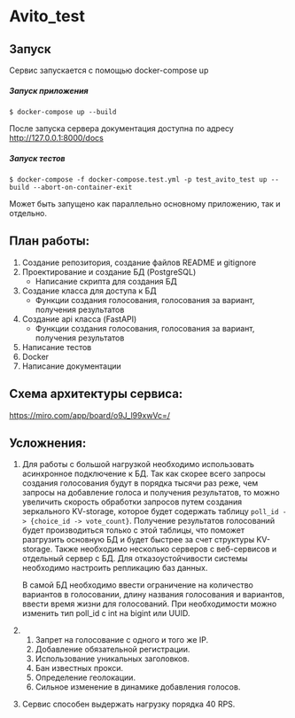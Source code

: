 # Avito_test

## Запуск

Сервис запускается с помощью docker-compose up

##### Запуск приложения
```
$ docker-compose up --build
```

После запуска сервера документация доступна по адресу http://127.0.0.1:8000/docs

##### Запуск тестов
```
$ docker-compose -f docker-compose.test.yml -p test_avito_test up --build --abort-on-container-exit
```
Может быть запущено как параллельно основному приложению, так и отдельно.


## План работы:
1. Создание репозитория, создание файлов README и gitignore
2. Проектирование и создание БД (PostgreSQL)
   * Написание скрипта для создания БД
3. Создание класса для доступа к БД
   * Функции создания голосования, голосования за вариант, получения результатов
4. Создание api класса (FastAPI)
   * Функции создания голосования, голосования за вариант, получения результатов
5. Написание тестов
6. Docker
7. Написание документации

## Схема архитектуры сервиса:
https://miro.com/app/board/o9J_l99xwVc=/

## Усложнения:
1. Для работы с большой нагрузкой необходимо использовать асинхронное подключение к БД. Так
   как скорее всего запросы создания голосования будут в порядка тысячи раз реже, чем 
   запросы на добавление голоса и получения результатов, то можно увеличить скорость обработки
   запросов путем создания зеркального KV-storage, которое будет содержать таблицу 
   `poll_id -> {choice_id -> vote_count}`. Получение результатов голосований будет производиться
   только с этой таблицы, что поможет разгрузить основную БД и будет быстрее за счет структуры
   KV-storage. Также необходимо несколько серверов с веб-сервисов и отдельный сервер с БД. Для 
   отказоустойчивости системы необходимо настроить репликацию баз данных.
   
   В самой БД необходимо ввести ограничение на количество вариантов в голосовании, длину названия 
   голосования и вариантов, ввести время жизни для голосований. При необходимости можно изменить
   тип poll_id с int на bigint или UUID.
2. 1. Запрет на голосование с одного и того же IP.
   2. Добавление обязательной регистрации.
   3. Использование уникальных заголовков.
   4. Бан известных прокси.   
   5. Определение геолокации.   
   6. Сильное изменение в динамике добавления голосов.
3. Сервис способен выдержать нагрузку порядка 40 RPS.